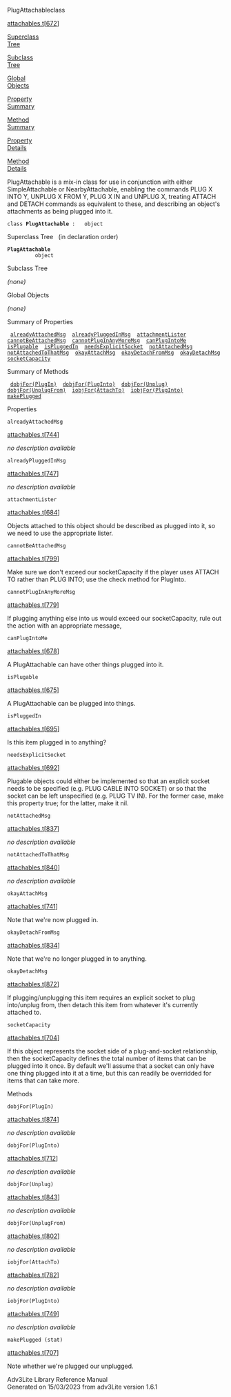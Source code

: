 ---
---
<span class="title">PlugAttachable</span><span class="type">class</span>

[attachables.t](../file/attachables.t.html)\[[672](../source/attachables.t.html#672)\]

[Superclass  
Tree](#_SuperClassTree_)

[Subclass  
Tree](#_SubClassTree_)

[Global  
Objects](#_ObjectSummary_)

[Property  
Summary](#_PropSummary_)

[Method  
Summary](#_MethodSummary_)

[Property  
Details](#_Properties_)

[Method  
Details](#_Methods_)

<div class="fdesc">

PlugAttachable is a mix-in class for use in conjunction with either
SimpleAttachable or NearbyAttachable, enabling the commands PLUG X INTO
Y, UNPLUG X FROM Y, PLUG X IN and UNPLUG X, treating ATTACH and DETACH
commands as equivalent to these, and describing an object's attachments
as being plugged into it.

`class `**`PlugAttachable`**` :   object`

</div>

<span id="_SuperClassTree_"></span>

<div class="mjhd">

<span class="hdln">Superclass Tree</span>   (in declaration order)

</div>

**`PlugAttachable`**  
`         object`  
<span id="_SubClassTree_"></span>

<div class="mjhd">

<span class="hdln">Subclass Tree</span>  

</div>

*(none)* <span id="_ObjectSummary_"></span>

<div class="mjhd">

<span class="hdln">Global Objects</span>  

</div>

*(none)* <span id="_PropSummary_"></span>

<div class="mjhd">

<span class="hdln">Summary of Properties</span>  

</div>

` `[`alreadyAttachedMsg`](#alreadyAttachedMsg)`  `[`alreadyPluggedInMsg`](#alreadyPluggedInMsg)`  `[`attachmentLister`](#attachmentLister)`  `[`cannotBeAttachedMsg`](#cannotBeAttachedMsg)`  `[`cannotPlugInAnyMoreMsg`](#cannotPlugInAnyMoreMsg)`  `[`canPlugIntoMe`](#canPlugIntoMe)`  `[`isPlugable`](#isPlugable)`  `[`isPluggedIn`](#isPluggedIn)`  `[`needsExplicitSocket`](#needsExplicitSocket)`  `[`notAttachedMsg`](#notAttachedMsg)`  `[`notAttachedToThatMsg`](#notAttachedToThatMsg)`  `[`okayAttachMsg`](#okayAttachMsg)`  `[`okayDetachFromMsg`](#okayDetachFromMsg)`  `[`okayDetachMsg`](#okayDetachMsg)`  `[`socketCapacity`](#socketCapacity)`  `

<span id="_MethodSummary_"></span>

<div class="mjhd">

<span class="hdln">Summary of Methods</span>  

</div>

` `[`dobjFor(PlugIn)`](#dobjFor(PlugIn))`  `[`dobjFor(PlugInto)`](#dobjFor(PlugInto))`  `[`dobjFor(Unplug)`](#dobjFor(Unplug))`  `[`dobjFor(UnplugFrom)`](#dobjFor(UnplugFrom))`  `[`iobjFor(AttachTo)`](#iobjFor(AttachTo))`  `[`iobjFor(PlugInto)`](#iobjFor(PlugInto))`  `[`makePlugged`](#makePlugged)`  `

<span id="_Properties_"></span>

<div class="mjhd">

<span class="hdln">Properties</span>  

</div>

<span id="alreadyAttachedMsg"></span>

`alreadyAttachedMsg`

[attachables.t](../file/attachables.t.html)\[[744](../source/attachables.t.html#744)\]

<div class="desc">

*no description available*

</div>

<span id="alreadyPluggedInMsg"></span>

`alreadyPluggedInMsg`

[attachables.t](../file/attachables.t.html)\[[747](../source/attachables.t.html#747)\]

<div class="desc">

*no description available*

</div>

<span id="attachmentLister"></span>

`attachmentLister`

[attachables.t](../file/attachables.t.html)\[[684](../source/attachables.t.html#684)\]

<div class="desc">

Objects attached to this object should be described as plugged into it,
so we need to use the appropriate lister.

</div>

<span id="cannotBeAttachedMsg"></span>

`cannotBeAttachedMsg`

[attachables.t](../file/attachables.t.html)\[[799](../source/attachables.t.html#799)\]

<div class="desc">

Make sure we don't exceed our socketCapacity if the player uses ATTACH
TO rather than PLUG INTO; use the check method for PlugInto.

</div>

<span id="cannotPlugInAnyMoreMsg"></span>

`cannotPlugInAnyMoreMsg`

[attachables.t](../file/attachables.t.html)\[[779](../source/attachables.t.html#779)\]

<div class="desc">

If plugging anything else into us would exceed our socketCapacity, rule
out the action with an appropriate message,

</div>

<span id="canPlugIntoMe"></span>

`canPlugIntoMe`

[attachables.t](../file/attachables.t.html)\[[678](../source/attachables.t.html#678)\]

<div class="desc">

A PlugAttachable can have other things plugged into it.

</div>

<span id="isPlugable"></span>

`isPlugable`

[attachables.t](../file/attachables.t.html)\[[675](../source/attachables.t.html#675)\]

<div class="desc">

A PlugAttachable can be plugged into things.

</div>

<span id="isPluggedIn"></span>

`isPluggedIn`

[attachables.t](../file/attachables.t.html)\[[695](../source/attachables.t.html#695)\]

<div class="desc">

Is this item plugged in to anything?

</div>

<span id="needsExplicitSocket"></span>

`needsExplicitSocket`

[attachables.t](../file/attachables.t.html)\[[692](../source/attachables.t.html#692)\]

<div class="desc">

Plugable objects could either be implemented so that an explicit socket
needs to be specified (e.g. PLUG CABLE INTO SOCKET) or so that the
socket can be left unspecified (e.g. PLUG TV IN). For the former case,
make this property true; for the latter, make it nil.

</div>

<span id="notAttachedMsg"></span>

`notAttachedMsg`

[attachables.t](../file/attachables.t.html)\[[837](../source/attachables.t.html#837)\]

<div class="desc">

*no description available*

</div>

<span id="notAttachedToThatMsg"></span>

`notAttachedToThatMsg`

[attachables.t](../file/attachables.t.html)\[[840](../source/attachables.t.html#840)\]

<div class="desc">

*no description available*

</div>

<span id="okayAttachMsg"></span>

`okayAttachMsg`

[attachables.t](../file/attachables.t.html)\[[741](../source/attachables.t.html#741)\]

<div class="desc">

Note that we're now plugged in.

</div>

<span id="okayDetachFromMsg"></span>

`okayDetachFromMsg`

[attachables.t](../file/attachables.t.html)\[[834](../source/attachables.t.html#834)\]

<div class="desc">

Note that we're no longer plugged in to anything.

</div>

<span id="okayDetachMsg"></span>

`okayDetachMsg`

[attachables.t](../file/attachables.t.html)\[[872](../source/attachables.t.html#872)\]

<div class="desc">

If plugging/unplugging this item requires an explicit socket to plug
into/unplug from, then detach this item from whatever it's currently
attached to.

</div>

<span id="socketCapacity"></span>

`socketCapacity`

[attachables.t](../file/attachables.t.html)\[[704](../source/attachables.t.html#704)\]

<div class="desc">

If this object represents the socket side of a plug-and-socket
relationship, then the socketCapacity defines the total number of items
that can be plugged into it once. By default we'll assume that a socket
can only have one thing plugged into it at a time, but this can readily
be overridded for items that can take more.

</div>

<span id="_Methods_"></span>

<div class="mjhd">

<span class="hdln">Methods</span>  

</div>

<span id="dobjFor(PlugIn)"></span>

`dobjFor(PlugIn)`

[attachables.t](../file/attachables.t.html)\[[874](../source/attachables.t.html#874)\]

<div class="desc">

*no description available*

</div>

<span id="dobjFor(PlugInto)"></span>

`dobjFor(PlugInto)`

[attachables.t](../file/attachables.t.html)\[[712](../source/attachables.t.html#712)\]

<div class="desc">

*no description available*

</div>

<span id="dobjFor(Unplug)"></span>

`dobjFor(Unplug)`

[attachables.t](../file/attachables.t.html)\[[843](../source/attachables.t.html#843)\]

<div class="desc">

*no description available*

</div>

<span id="dobjFor(UnplugFrom)"></span>

`dobjFor(UnplugFrom)`

[attachables.t](../file/attachables.t.html)\[[802](../source/attachables.t.html#802)\]

<div class="desc">

*no description available*

</div>

<span id="iobjFor(AttachTo)"></span>

`iobjFor(AttachTo)`

[attachables.t](../file/attachables.t.html)\[[782](../source/attachables.t.html#782)\]

<div class="desc">

*no description available*

</div>

<span id="iobjFor(PlugInto)"></span>

`iobjFor(PlugInto)`

[attachables.t](../file/attachables.t.html)\[[749](../source/attachables.t.html#749)\]

<div class="desc">

*no description available*

</div>

<span id="makePlugged"></span>

`makePlugged (stat)`

[attachables.t](../file/attachables.t.html)\[[707](../source/attachables.t.html#707)\]

<div class="desc">

Note whether we're plugged our unplugged.

</div>

<div class="ftr">

Adv3Lite Library Reference Manual  
Generated on 15/03/2023 from adv3Lite version 1.6.1

</div>
